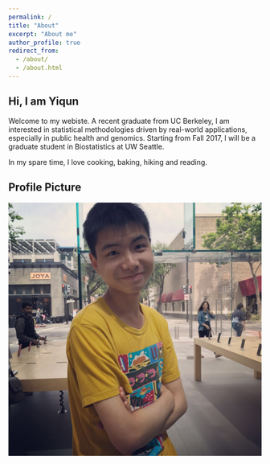 ```yaml
---
permalink: /
title: "About"
excerpt: "About me"
author_profile: true
redirect_from: 
  - /about/
  - /about.html
---
```

## Hi, I am Yiqun 
Welcome to my webiste. A recent graduate from UC Berkeley, I am interested in statistical methodologies driven by real-world applications, especially in public health and genomics. Starting from Fall 2017, I will be a graduate student in Biostatistics at UW Seattle.

In my spare time, I love cooking, baking, hiking and reading.

## Profile Picture
![alt text](/images/yiqun_profile.jpg "Logo Title Text 1")

